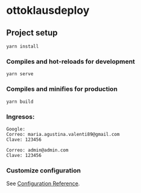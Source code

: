 # ottoklausdeploy

## Project setup
```
yarn install
```

### Compiles and hot-reloads for development
```
yarn serve
```

### Compiles and minifies for production
```
yarn build
```
### Ingresos:
```
Google:
Correo: maria.agustina.valenti89@gmail.com
Clave: 123456

Correo: admin@admin.com
Clave: 123456 

```

### Customize configuration
See [Configuration Reference](https://cli.vuejs.org/config/).
